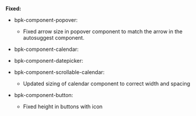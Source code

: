 **Fixed:**

- bpk-component-popover:
    - Fixed arrow size in popover component to match the arrow in the autosuggest component.
- bpk-component-calendar:
- bpk-component-datepicker:
- bpk-component-scrollable-calendar:
  - Updated sizing of calendar component to correct width and spacing

- bpk-component-button:
  - Fixed height in buttons with icon
